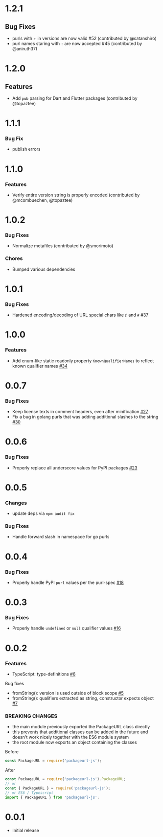 # 1.2.1
## Bug Fixes
* purls with + in versions are now valid #52 (contributed by @satanshiro)
* purl names staring with `:` are now accepted #45 (contributed by @aniruth37)

# 1.2.0
## Features
* Add `pub` parsing for Dart and Flutter packages (contributed by @topaztee)

# 1.1.1
### Bug Fix
* publish errors

# 1.1.0
### Features
* Verify entire version string is properly encoded (contributed by @mcombuechen, @topaztee)

# 1.0.2
### Bug Fixes
* Normalize metafiles (contributed by @smorimoto)

### Chores
* Bumped various dependencies

# 1.0.1
### Bug Fixes
* Hardened encoding/decoding of URL special chars like `@` and `#` [#37](https://github.com/package-url/packageurl-js/pull/37)

# 1.0.0
### Features
* Add enum-like static readonly property `KnownQualifierNames` to reflect known qualifier names [#34](https://github.com/package-url/packageurl-js/pull/34)

# 0.0.7
### Bug Fixes
* Keep license texts in comment headers, even after minification [#27](https://github.com/package-url/packageurl-js/issues/27)
* Fix a bug in golang purls that was adding additional slashes to the string [#30](https://github.com/package-url/packageurl-js/issues/30)

# 0.0.6
### Bug Fixes
* Properly replace all underscore values for PyPI packages [#23](https://github.com/package-url/packageurl-js/issues/23)

# 0.0.5
### Changes
* update deps via `npm audit fix`

### Bug Fixes
* Handle forward slash in namespace for go purls

# 0.0.4
### Bug Fixes
* Properly handle PyPI `purl` values per the purl-spec [#18](https://github.com/package-url/packageurl-js/pull/18)

# 0.0.3
### Bug Fixes
* Properly handle `undefined` or `null` qualifier values [#16](https://github.com/package-url/packageurl-js/issues/16)

# 0.0.2

### Features
* TypeScript: type-definitions [#6](https://github.com/package-url/packageurl-js/issues/6)

Bug fixes
* fromString(): version is used outside of block scope [#5](https://github.com/package-url/packageurl-js/issues/5)
* fromString(): qualifiers extracted as string, constructor expects object [#7](https://github.com/package-url/packageurl-js/issues/7)

### BREAKING CHANGES

* the main module previously exported the PackageURL class directly
* this prevents that additional classes can be added in the future and doesn't work nicely together with the ES6 module system
* the root module now exports an object containing the classes

Before
```js
const PackageURL = require('packageurl-js');
```

After
```js
const PackageURL = require('packageurl-js').PackageURL;
// or
const { PackageURL } = require('packageurl-js');
// or ES6 / Typescript
import { PackageURL } from 'packageurl-js';
```

# 0.0.1

* Initial release
